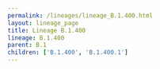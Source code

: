 ```yaml
---
permalink: /lineages/lineage_B.1.400.html
layout: lineage_page
title: Lineage B.1.400
lineage: B.1.400
parent: B.1
children: ['B.1.400', 'B.1.400.1']
---
```

